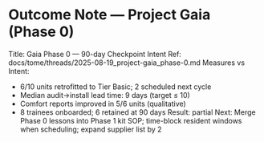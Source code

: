 # Outcome Note — Project Gaia (Phase 0)

Title: Gaia Phase 0 — 90-day Checkpoint
Intent Ref: docs/tome/threads/2025-08-19_project-gaia_phase-0.md
Measures vs Intent:

- 6/10 units retrofitted to Tier Basic; 2 scheduled next cycle
- Median audit→install lead time: 9 days (target ≤ 10)
- Comfort reports improved in 5/6 units (qualitative)
- 8 trainees onboarded; 6 retained at 90 days
Result: partial
Next: Merge Phase 0 lessons into Phase 1 kit SOP; time-block resident windows when scheduling; expand supplier list by 2

